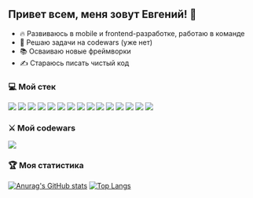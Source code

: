 ## Привет всем, меня зовут Евгений! 👋

- 🔥 Развиваюсь в mobile и frontend-разработке, работаю в команде
- 🤔 Решаю задачи на codewars (уже нет)
- 📚 Осваиваю новые фреймворки
- ✍ Стараюсь писать чистый код

### 💻 Мой стек

<img src="https://img.shields.io/badge/-Visual Studio Code-007ACC?logo=visualstudiocode&logoColor=white&logoWidth=0"/> <img src="https://img.shields.io/badge/-Flutter-02569B?logo=flutter&logoColor=white&logoWidth=0"/> <img src="https://img.shields.io/badge/-ReactJs-61DAFB?logo=react&logoColor=white&logoWidth=0"/> <img src="https://img.shields.io/badge/-React Native-61DAFB?logo=react&logoColor=black&logoWidth=0"/> <img src="https://img.shields.io/badge/-Android-3DDC84?logo=android&logoColor=black&logoWidth=0"/> <img src="https://img.shields.io/badge/-iOS-000000?logo=ios&logoColor=white&logoWidth=0"/> <img src="https://img.shields.io/badge/-Java Script-F7DF1E?logo=javascript&logoColor=black&logoWidth=0"/> <img src="https://img.shields.io/badge/-HTML-E34F26?logo=html5&logoColor=white&logoWidth=0"/>
<img src="https://img.shields.io/badge/-CSS-1572B6?logo=css3&logoColor=white&logoWidth=0"/> <img src="https://img.shields.io/badge/-Git-F05032?logo=git&logoColor=white&logoWidth=0"/> <img src="https://img.shields.io/badge/-Sourcetree-0052CC?logo=sourcetree&logoColor=white&logoWidth=0"/> <img src="https://img.shields.io/badge/-React Router Dom-CA4245?logo=reactrouter&logoColor=white&logoWidth=0"/> <img src="https://img.shields.io/badge/-Webpack-8DD6F9?logo=webpack&logoColor=black&logoWidth=0"/> <img src="https://img.shields.io/badge/-TeamCity-000000?logo=teamcity&logoColor=white&logoWidth=0"/> <img src="https://img.shields.io/badge/-Figma-F24E1E?logo=figma&logoColor=white&logoWidth=0"/>

### ⚔️ Мой codewars
<img src="https://www.codewars.com/users/akaevgeniy/badges/large?theme=light"/>

### 🏆 Моя статистика

[![Anurag's GitHub stats](https://github-readme-stats.vercel.app/api?username=akaevgeniy&show_icons=true&theme=dracula)](https://github.com/anuraghazra/github-readme-stats) [![Top Langs](https://github-readme-stats.vercel.app/api/top-langs/?username=akaevgeniy&layout=compact&theme=dracula)](https://github.com/anuraghazra/github-readme-stats)
